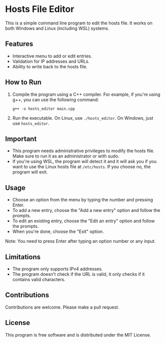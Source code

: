 # Hosts File Editor

This is a simple command line program to edit the hosts file. It works on both Windows and Linux (including WSL) systems.

## Features

- Interactive menu to add or edit entries.
- Validation for IP addresses and URLs.
- Ability to write back to the hosts file.

## How to Run

1. Compile the program using a C++ compiler. For example, if you're using g++, you can use the following command:

    ```
    g++ -o hosts_editor main.cpp
    ```

2. Run the executable. On Linux, use `./hosts_editor`. On Windows, just use `hosts_editor`.

## Important

- This program needs administrative privileges to modify the hosts file. Make sure to run it as an administrator or with sudo.
- If you're using WSL, the program will detect it and it will ask you if you want to use the Linux hosts file at `/etc/hosts`. If you choose no, the program will exit.

## Usage

- Choose an option from the menu by typing the number and pressing Enter.
- To add a new entry, choose the "Add a new entry" option and follow the prompts.
- To edit an existing entry, choose the "Edit an entry" option and follow the prompts.
- When you're done, choose the "Exit" option.

Note: You need to press Enter after typing an option number or any input.

## Limitations

- The program only supports IPv4 addresses.
- The program doesn't check if the URL is valid, it only checks if it contains valid characters.

## Contributions

Contributions are welcome. Please make a pull request.

## License

This program is free software and is distributed under the MIT License.
